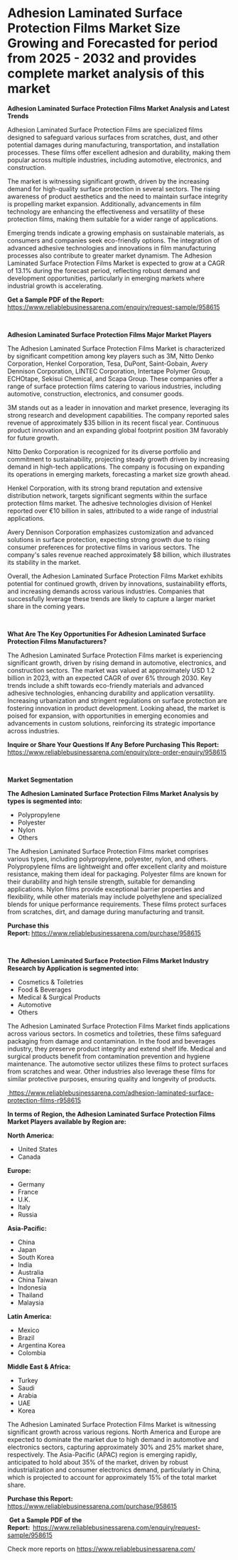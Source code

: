 <p><h1>Adhesion Laminated Surface Protection Films Market Size Growing and Forecasted for period from 2025 - 2032 and provides complete market analysis of this market</h1></p><p><strong>Adhesion Laminated Surface Protection Films Market Analysis and Latest Trends</strong></p>
<p><p>Adhesion Laminated Surface Protection Films are specialized films designed to safeguard various surfaces from scratches, dust, and other potential damages during manufacturing, transportation, and installation processes. These films offer excellent adhesion and durability, making them popular across multiple industries, including automotive, electronics, and construction. </p><p>The market is witnessing significant growth, driven by the increasing demand for high-quality surface protection in several sectors. The rising awareness of product aesthetics and the need to maintain surface integrity is propelling market expansion. Additionally, advancements in film technology are enhancing the effectiveness and versatility of these protection films, making them suitable for a wider range of applications.</p><p>Emerging trends indicate a growing emphasis on sustainable materials, as consumers and companies seek eco-friendly options. The integration of advanced adhesive technologies and innovations in film manufacturing processes also contribute to greater market dynamism. The Adhesion Laminated Surface Protection Films Market is expected to grow at a CAGR of 13.1% during the forecast period, reflecting robust demand and development opportunities, particularly in emerging markets where industrial growth is accelerating.</p></p>
<p><strong>Get a Sample PDF of the Report:&nbsp;</strong> <a href="https://www.reliablebusinessarena.com/enquiry/request-sample/958615?utm_campaign=2819&utm_medium=2&utm_source=Github&utm_content=ia&utm_term=04042025&utm_id=adhesion-laminated-surface-protection-films">https://www.reliablebusinessarena.com/enquiry/request-sample/958615</a></p>
<p>&nbsp;</p>
<p><strong>Adhesion Laminated Surface Protection Films Major Market Players</strong></p>
<p><p>The Adhesion Laminated Surface Protection Films Market is characterized by significant competition among key players such as 3M, Nitto Denko Corporation, Henkel Corporation, Tesa, DuPont, Saint-Gobain, Avery Dennison Corporation, LINTEC Corporation, Intertape Polymer Group, ECHOtape, Sekisui Chemical, and Scapa Group. These companies offer a range of surface protection films catering to various industries, including automotive, construction, electronics, and consumer goods.</p><p>3M stands out as a leader in innovation and market presence, leveraging its strong research and development capabilities. The company reported sales revenue of approximately $35 billion in its recent fiscal year. Continuous product innovation and an expanding global footprint position 3M favorably for future growth.</p><p>Nitto Denko Corporation is recognized for its diverse portfolio and commitment to sustainability, projecting steady growth driven by increasing demand in high-tech applications. The company is focusing on expanding its operations in emerging markets, forecasting a market size growth ahead.</p><p>Henkel Corporation, with its strong brand reputation and extensive distribution network, targets significant segments within the surface protection films market. The adhesive technologies division of Henkel reported over €10 billion in sales, attributed to a wide range of industrial applications.</p><p>Avery Dennison Corporation emphasizes customization and advanced solutions in surface protection, expecting strong growth due to rising consumer preferences for protective films in various sectors. The company's sales revenue reached approximately $8 billion, which illustrates its stability in the market.</p><p>Overall, the Adhesion Laminated Surface Protection Films Market exhibits potential for continued growth, driven by innovations, sustainability efforts, and increasing demands across various industries. Companies that successfully leverage these trends are likely to capture a larger market share in the coming years.</p></p>
<p>&nbsp;</p>
<p><strong>What Are The Key Opportunities For Adhesion Laminated Surface Protection Films Manufacturers?</strong></p>
<p><p>The Adhesion Laminated Surface Protection Films market is experiencing significant growth, driven by rising demand in automotive, electronics, and construction sectors. The market was valued at approximately USD 1.2 billion in 2023, with an expected CAGR of over 6% through 2030. Key trends include a shift towards eco-friendly materials and advanced adhesive technologies, enhancing durability and application versatility. Increasing urbanization and stringent regulations on surface protection are fostering innovation in product development. Looking ahead, the market is poised for expansion, with opportunities in emerging economies and advancements in custom solutions, reinforcing its strategic importance across industries.</p></p>
<p><strong>Inquire or Share Your Questions If Any Before Purchasing This Report:</strong> <a href="https://www.reliablebusinessarena.com/enquiry/pre-order-enquiry/958615?utm_campaign=2819&utm_medium=2&utm_source=Github&utm_content=ia&utm_term=04042025&utm_id=adhesion-laminated-surface-protection-films">https://www.reliablebusinessarena.com/enquiry/pre-order-enquiry/958615</a></p>
<p>&nbsp;</p>
<p><strong>Market Segmentation</strong></p>
<p><strong>The Adhesion Laminated Surface Protection Films Market Analysis by types is segmented into:</strong></p>
<p><ul><li>Polypropylene</li><li>Polyester</li><li>Nylon</li><li>Others</li></ul></p>
<p><p>The Adhesion Laminated Surface Protection Films market comprises various types, including polypropylene, polyester, nylon, and others. Polypropylene films are lightweight and offer excellent clarity and moisture resistance, making them ideal for packaging. Polyester films are known for their durability and high tensile strength, suitable for demanding applications. Nylon films provide exceptional barrier properties and flexibility, while other materials may include polyethylene and specialized blends for unique performance requirements. These films protect surfaces from scratches, dirt, and damage during manufacturing and transit.</p></p>
<p><strong>Purchase this Report:&nbsp;</strong><a href="https://www.reliablebusinessarena.com/purchase/958615?utm_campaign=2819&utm_medium=2&utm_source=Github&utm_content=ia&utm_term=04042025&utm_id=adhesion-laminated-surface-protection-films">https://www.reliablebusinessarena.com/purchase/958615</a></p>
<p>&nbsp;</p>
<p><strong>The Adhesion Laminated Surface Protection Films Market Industry Research by Application is segmented into:</strong></p>
<p><ul><li>Cosmetics & Toiletries</li><li>Food & Beverages</li><li>Medical & Surgical Products</li><li>Automotive</li><li>Others</li></ul></p>
<p><p>The Adhesion Laminated Surface Protection Films Market finds applications across various sectors. In cosmetics and toiletries, these films safeguard packaging from damage and contamination. In the food and beverages industry, they preserve product integrity and extend shelf life. Medical and surgical products benefit from contamination prevention and hygiene maintenance. The automotive sector utilizes these films to protect surfaces from scratches and wear. Other industries also leverage these films for similar protective purposes, ensuring quality and longevity of products.</p></p>
<p><a href="https://www.reliablebusinessarena.com/adhesion-laminated-surface-protection-films-r958615?utm_campaign=2819&utm_medium=2&utm_source=Github&utm_content=ia&utm_term=04042025&utm_id=adhesion-laminated-surface-protection-films">&nbsp;https://www.reliablebusinessarena.com/adhesion-laminated-surface-protection-films-r958615</a></p>
<p><strong>In terms of Region, the Adhesion Laminated Surface Protection Films Market Players available by Region are:</strong></p>
<p>
    <p> <strong> North America: </strong>
        <ul>
            <li>United States</li>
            <li>Canada</li>
        </ul>
        </p> 
    <p> <strong> Europe: </strong>
        <ul>
            <li>Germany</li>
            <li>France</li>
            <li>U.K.</li>
            <li>Italy</li>
            <li>Russia</li>
        </ul>
        </p> 
    <p> <strong> Asia-Pacific: </strong>
        <ul>
            <li>China</li>
            <li>Japan</li>
            <li>South Korea</li>
            <li>India</li>
            <li>Australia</li>
            <li>China Taiwan</li>
            <li>Indonesia</li>
            <li>Thailand</li>
            <li>Malaysia</li>
        </ul>
        </p> 
    <p> <strong> Latin America: </strong>
        <ul>
            <li>Mexico</li>
            <li>Brazil</li>
            <li>Argentina Korea</li>
            <li>Colombia</li>
        </ul>
        </p> 
    <p> <strong> Middle East & Africa: </strong>
        <ul>
            <li>Turkey</li>
            <li>Saudi</li>
            <li>Arabia</li>
            <li>UAE</li>
            <li>Korea</li>
        </ul>
    </p>
    </p>
<p><p>The Adhesion Laminated Surface Protection Films Market is witnessing significant growth across various regions. North America and Europe are expected to dominate the market due to high demand in automotive and electronics sectors, capturing approximately 30% and 25% market share, respectively. The Asia-Pacific (APAC) region is emerging rapidly, anticipated to hold about 35% of the market, driven by robust industrialization and consumer electronics demand, particularly in China, which is projected to account for approximately 15% of the total market share.</p></p>
<p><strong>Purchase this Report: </strong><a href="https://www.reliablebusinessarena.com/purchase/958615?utm_campaign=2819&utm_medium=2&utm_source=Github&utm_content=ia&utm_term=04042025&utm_id=adhesion-laminated-surface-protection-films">https://www.reliablebusinessarena.com/purchase/958615</a></p>
<p>&nbsp;<strong>Get a Sample PDF of the Report:&nbsp;&nbsp;</strong><a href="https://www.reliablebusinessarena.com/enquiry/request-sample/958615?utm_campaign=2819&utm_medium=2&utm_source=Github&utm_content=ia&utm_term=04042025&utm_id=adhesion-laminated-surface-protection-films">https://www.reliablebusinessarena.com/enquiry/request-sample/958615</a></p>
<p><strong></strong></p>
<p>Check more reports on <a href="https://www.reliablebusinessarena.com/?utm_campaign=2819&utm_medium=2&utm_source=Github&utm_content=ia&utm_term=04042025&utm_id=adhesion-laminated-surface-protection-films">https://www.reliablebusinessarena.com/</a></p>